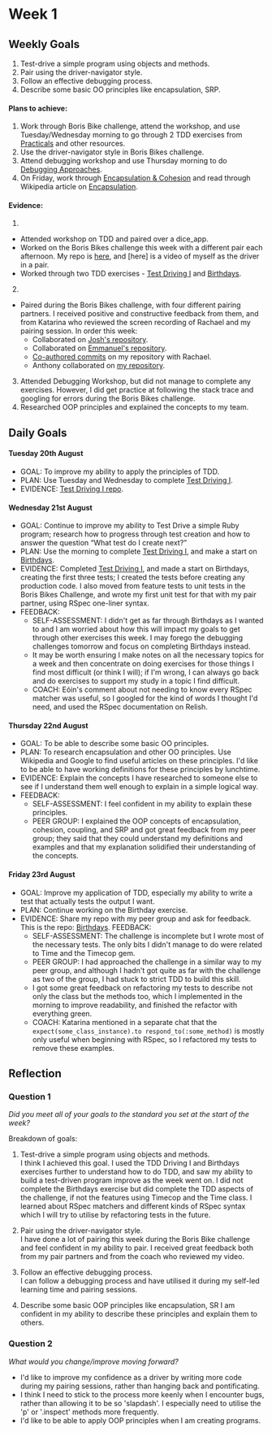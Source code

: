 # Week 1

## Weekly Goals
1. Test-drive a simple program using objects and methods.<br/>
2. Pair using the driver-navigator style.<br/> 
3. Follow an effective debugging process.<br/> 
4. Describe some basic OO principles like encapsulation, SRP. 

#### Plans to achieve:
1. Work through Boris Bike challenge, attend the workshop, and use Tuesday/Wednesday morning to go through 2 TDD exercises from [Practicals](https://github.com/makersacademy/skills-workshops/tree/master/practicals) and other resources.<br/>
2. Use the driver-navigator style in Boris Bikes challenge.<br/>
3. Attend debugging workshop and use Thursday morning to do [Debugging Approaches](https://github.com/makersacademy/skills-workshops/blob/master/practicals/debugging/debugging_approaches.md).<br/>
4. On Friday, work through [Encapsulation & Cohesion](https://github.com/makersacademy/skills-workshops/blob/master/practicals/object_oriented_design/encapsulation.md) and read through Wikipedia article on [Encapsulation](https://en.wikipedia.org/wiki/Encapsulation_%28computer_programming%29).

#### Evidence:
1. 
- Attended workshop on TDD and paired over a dice_app.
- Worked on the Boris Bikes challenge this week with a different pair each afternoon. My repo is [here](https://github.com/NikitaDouglas/boris_bikes), and [here] is a video of myself as the driver in a pair.
- Worked through two TDD exercises - [Test Driving I](https://github.com/NikitaDouglas/test_driving_1) and [Birthdays](https://github.com/NikitaDouglas/birthdays).
2.
- Paired during the Boris Bikes challenge, with four different pairing partners. I received positive and constructive feedback from them, and from Katarina who reviewed the screen recording of Rachael and my pairing session. In order this week:
  - Collaborated on [Josh's repository](https://github.com/joshuaabrookuk/Boris_Bikes).
  - Collaborated on [Emmanuel's repository](https://github.com/Emanuele-20/boris_bike_test).
  - [Co-authored commits](https://github.com/NikitaDouglas/boris_bikes/commit/7d75601e5210055cc74ffa8683cad5053d594232) on my repository with Rachael. 
  - Anthony collaborated on [my repository](https://github.com/NikitaDouglas/boris_bikes/graphs/contributors). 
3. Attended Debugging Workshop, but did not manage to complete any exercises. However, I did get practice at following the stack trace and googling for errors during the Boris Bikes challenge. 
4. Researched OOP principles and explained the concepts to my team.


## Daily Goals

#### Tuesday 20th August
- GOAL: To improve my ability to apply the principles of TDD.
- PLAN: Use Tuesday and Wednesday to complete [Test Driving I](https://github.com/makersacademy/skills-workshops/blob/master/practicals/test_driving.md).
- EVIDENCE: [Test Driving I repo](https://github.com/NikitaDouglas/test_driving_1).

#### Wednesday 21st August
- GOAL: Continue to improve my ability to Test Drive a simple Ruby program; research how to progress through test creation and how to answer the question “What test do I create next?”
- PLAN: Use the morning to complete [Test Driving I](https://github.com/makersacademy/skills-workshops/blob/master/practicals/test_driving.md), and make a start on [Birthdays](https://github.com/makersacademy/birthdays).
- EVIDENCE: Completed [Test Driving I](https://github.com/NikitaDouglas/test_driving_1), and made a start on Birthdays, creating the first three tests; I created the tests before creating any production code. I also moved from feature tests to unit tests in the Boris Bikes Challenge, and wrote my first unit test for that with my pair partner, using RSpec one-liner syntax. 
- FEEDBACK: 
  - SELF-ASSESSMENT: I didn't get as far through Birthdays as I wanted to and I am worried about how this will impact my goals to get through other exercises this week. I may forego the debugging challenges tomorrow and focus on completing Birthdays instead.
  - It may be worth ensuring I make notes on all the necessary topics for a week and then concentrate on doing exercises for those things I find most difficult (or think I will); if I'm wrong, I can always go back and do exercises to support my study in a topic I find difficult.  
  - COACH: Eóin's comment about not needing to know every RSpec matcher was useful, so I googled for the kind of words I thought I'd need, and used the RSpec documentation on Relish. 
  
  
#### Thursday 22nd August
- GOAL: To be able to describe some basic OO principles. 
- PLAN: To research encapsulation and other OO principles. Use Wikipedia and Google to find useful articles on these principles. I'd like to be able to have working definitions for these principles by lunchtime. 
- EVIDENCE: Explain the concepts I have researched to someone else to see if I understand them well enough to explain in a simple logical way.
- FEEDBACK: 
  - SELF-ASSESSMENT: I feel confident in my ability to explain these principles. 
  - PEER GROUP: I explained the OOP concepts of encapsulation, cohesion, coupling, and SRP and got great feedback from my peer group; they said that they could understand my definitions and examples and that my explanation solidified their understanding of the concepts. 

#### Friday 23rd August
- GOAL: Improve my application of TDD, especially my ability to write a test that actually tests the output I want.
- PLAN: Continue working on the Birthday exercise.
- EVIDENCE: Share my repo with my peer group and ask for feedback. This is the repo: [Birthdays](https://github.com/NikitaDouglas/birthdays). 
FEEDBACK:
  - SELF-ASSESSMENT: The challenge is incomplete but I wrote most of the necessary tests. The only bits I didn't manage to do were related to Time and the Timecop gem.
  - PEER GROUP: I had approached the challenge in a similar way to my peer group, and although I hadn't got quite as far with the challenge as two of the group, I had stuck to strict TDD to build this skill. 
  - I got some great feedback on refactoring my tests to describe not only the class but the methods too, which I implemented in the morning to improve readability, and finished the refactor with everything green. 
  - COACH: Katarina mentioned in a separate chat that the `expect(some_class_instance).to respond_to(:some_method)` is mostly only useful when beginning with RSpec, so I refactored my tests to remove these examples.  
  
## Reflection


### Question 1

*Did you meet all of your goals to the standard you set at the start of the week?*

Breakdown of goals:

1. Test-drive a simple program using objects and methods.<br/>
I think I achieved this goal. I used the TDD Driving I and Birthdays exercises further to understand how to do TDD, and saw my ability to build a test-driven program improve as the week went on. I did not complete the Birthdays exercise but did complete the TDD aspects of the challenge, if not the features using Timecop and the Time class. I learned about RSpec matchers and different kinds of RSpec syntax which I will try to utilise by refactoring tests in the future. 

2. Pair using the driver-navigator style.<br/> 
I have done a lot of pairing this week during the Boris Bike challenge and feel confident in my ability to pair. I received great feedback both from my pair partners and from the coach who reviewed my video. 

3. Follow an effective debugging process.<br/>
I can follow a debugging process and have utilised it during my self-led learning time and pairing sessions. 

4. Describe some basic OOP principles like encapsulation, SR
I am confident in my ability to describe these principles and explain them to others.

### Question 2

*What would you change/improve moving forward?*

- I'd like to improve my confidence as a driver by writing more code during my pairing sessions, rather than hanging back and pontificating.
- I think I need to stick to the process more keenly when I encounter bugs, rather than allowing it to be so 'slapdash'. I especially need to utilise the 'p' or '.inspect' methods more frequently. 
- I'd like to be able to apply OOP principles when I am creating programs.


